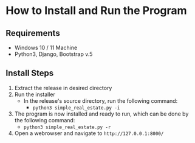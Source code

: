 # How to Install and Run the Program

## Requirements
* Windows 10 / 11 Machine
* Python3, Django, Bootstrap v.5

## Install Steps

1) Extract the release in desired directory
2) Run the installer
   * In the release's source directory, run the following command:
     * ` python3 simple_real_estate.py -i `
4) The program is now installed and ready to run, which can be done by the following command:
   * ` python3 simple_real_estate.py -r `
5) Open a webrowser and navigate to ` http://127.0.0.1:8000/ `
